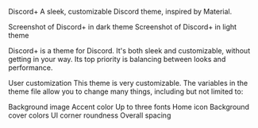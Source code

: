 Discord+
A sleek, customizable Discord theme, inspired by Material.

Screenshot of Discord+ in dark theme Screenshot of Discord+ in light theme

Discord+ is a theme for Discord. It's both sleek and customizable, without getting in your way. Its top priority is balancing between looks and performance.

User customization
This theme is very customizable. The variables in the theme file allow you to change many things, including but not limited to:

Background image
Accent color
Up to three fonts
Home icon
Background cover colors
UI corner roundness
Overall spacing
